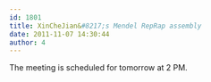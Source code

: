 ```yaml
---
id: 1801
title: XinCheJian&#8217;s Mendel RepRap assembly
date: 2011-11-07 14:30:44
author: 4
---
```


The meeting is scheduled for tomorrow at 2 PM.